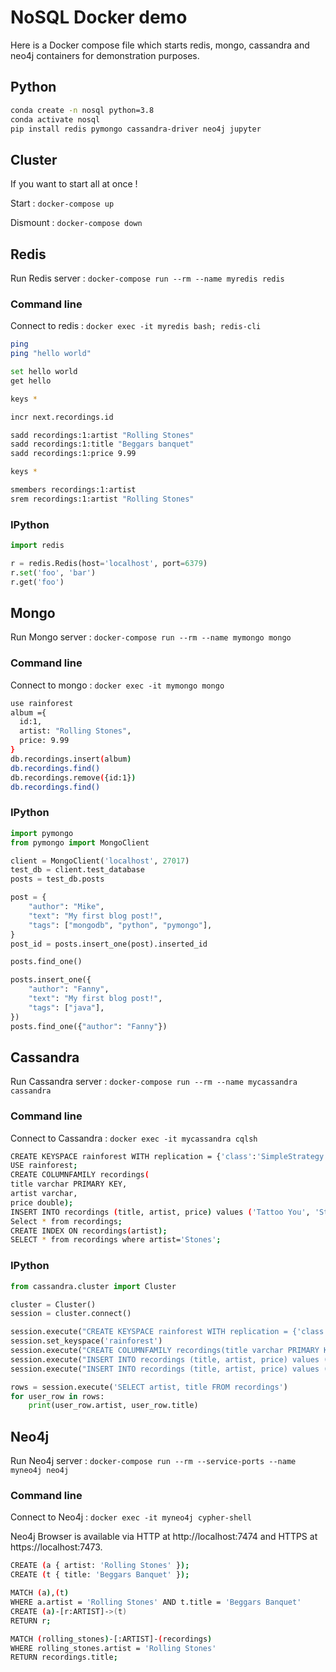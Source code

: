 # NoSQL Docker demo

Here is a Docker compose file which starts redis, mongo, cassandra and neo4j containers for demonstration purposes.

## Python

```sh
conda create -n nosql python=3.8
conda activate nosql
pip install redis pymongo cassandra-driver neo4j jupyter
```

## Cluster

If you want to start all at once !

Start : `docker-compose up`

Dismount : `docker-compose down`

## Redis

Run Redis server : `docker-compose run --rm --name myredis redis`

### Command line

Connect to redis : `docker exec -it myredis bash; redis-cli`

```sh
ping
ping "hello world"

set hello world
get hello

keys *

incr next.recordings.id

sadd recordings:1:artist "Rolling Stones"
sadd recordings:1:title "Beggars banquet"
sadd recordings:1:price 9.99

keys *

smembers recordings:1:artist
srem recordings:1:artist "Rolling Stones"
```

### IPython

```python
import redis

r = redis.Redis(host='localhost', port=6379)
r.set('foo', 'bar')
r.get('foo')
```

## Mongo

Run Mongo server : `docker-compose run --rm --name mymongo mongo`

### Command line

Connect to mongo : `docker exec -it mymongo mongo`

```sh
use rainforest
album ={
  id:1,
  artist: "Rolling Stones",
  price: 9.99
}
db.recordings.insert(album)
db.recordings.find()
db.recordings.remove({id:1})
db.recordings.find()
```

### IPython

```python
import pymongo
from pymongo import MongoClient

client = MongoClient('localhost', 27017)
test_db = client.test_database
posts = test_db.posts

post = {
    "author": "Mike",
    "text": "My first blog post!",
    "tags": ["mongodb", "python", "pymongo"],
}
post_id = posts.insert_one(post).inserted_id

posts.find_one()

posts.insert_one({
    "author": "Fanny",
    "text": "My first blog post!",
    "tags": ["java"],
})
posts.find_one({"author": "Fanny"})
```

## Cassandra

Run Cassandra server : `docker-compose run --rm --name mycassandra cassandra`

### Command line

Connect to Cassandra : `docker exec -it mycassandra cqlsh`

```sh
CREATE KEYSPACE rainforest WITH replication = {'class':'SimpleStrategy', 'replication_factor':'1'};
USE rainforest;
CREATE COLUMNFAMILY recordings(
title varchar PRIMARY KEY,
artist varchar, 
price double);
INSERT INTO recordings (title, artist, price) values ('Tattoo You', 'Stones', 9.99);
Select * from recordings;
CREATE INDEX ON recordings(artist);
SELECT * from recordings where artist='Stones';
```

### IPython

```python
from cassandra.cluster import Cluster

cluster = Cluster()
session = cluster.connect()

session.execute("CREATE KEYSPACE rainforest WITH replication = {'class':'SimpleStrategy', 'replication_factor':'1'}")
session.set_keyspace('rainforest')
session.execute("CREATE COLUMNFAMILY recordings(title varchar PRIMARY KEY, artist varchar, price double)")
session.execute("INSERT INTO recordings (title, artist, price) values ('Tattoo You', 'Stones', 9.99);")
session.execute("INSERT INTO recordings (title, artist, price) values ('Music', 'Madonna', 19.99);")

rows = session.execute('SELECT artist, title FROM recordings')
for user_row in rows:
    print(user_row.artist, user_row.title)
```

## Neo4j

Run Neo4j server : `docker-compose run --rm --service-ports --name myneo4j neo4j`

### Command line

Connect to Neo4j : `docker exec -it myneo4j cypher-shell`

Neo4j Browser is available via HTTP at http://localhost:7474 and HTTPS at https://localhost:7473.

```sh
CREATE (a { artist: 'Rolling Stones' });
CREATE (t { title: 'Beggars Banquet' });

MATCH (a),(t)
WHERE a.artist = 'Rolling Stones' AND t.title = 'Beggars Banquet'
CREATE (a)-[r:ARTIST]->(t)
RETURN r;

MATCH (rolling_stones)-[:ARTIST]-(recordings)
WHERE rolling_stones.artist = 'Rolling Stones' 
RETURN recordings.title;
```
